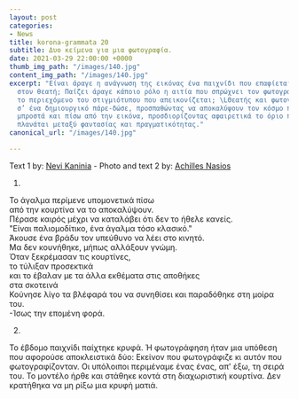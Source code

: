 ```yaml
---
layout: post
categories:
- News
title: korona-grammata 20
subtitle: Δυο κείμενα για μια φωτογραφία.
date: 2021-03-29 22:00:00 +0000
thumb_img_path: "/images/140.jpg"
content_img_path: "/images/140.jpg"
excerpt: "Είναι άραγε η ανάγνωση της εικόνας ένα παιχνίδι που επαφίεται αποκλειστικά
  στον θεατή; Παίζει άραγε κάποιο ρόλο η αιτία που σπρώχνει τον φωτογράφο να επιλέξει
  το περιεχόμενο του στιγμιότυπου που απεικονίζεται; \LΘεατής και φωτογράφος συνευρίσκονται
  σ’ ένα δημιουργικό πάρε-δώσε, προσπαθώντας να αποκαλύψουν τον κόσμο που υπάρχει
  μπροστά και πίσω από την εικόνα, προσδιορίζοντας αφαιρετικά το όριο που μπορεί να
  πλανάται μεταξύ φαντασίας και πραγματικότητας."
canonical_url: "/images/140.jpg"

---
```

Text 1 by: <a href="https://www.facebook.com/nevi.kaninia" target="blank">Nevi Kaninia</a> - Photo and text 2 by: <a href="https://anikon.org/" target="blank">Achilles Nasios</a>

1.

Το άγαλμα περίμενε υπομονετικά πίσω  
από την κουρτίνα να το αποκαλύψουν.  
Πέρασε καιρός μέχρι να καταλάβει ότι δεν το ήθελε κανείς.  
"Είναι παλιομοδίτικο, ένα άγαλμα τόσο κλασικό."  
Άκουσε ένα βράδυ τον υπεύθυνο να λέει στο κινητό.  
Μα δεν κουνήθηκε, μήπως αλλάξουν γνώμη.  
Όταν ξεκρέμασαν τις κουρτίνες,  
το τύλιξαν προσεκτικά  
και το έβαλαν με τα άλλα εκθέματα στις αποθήκες  
στα σκοτεινά  
Κούνησε λίγο τα βλέφαρά του να συνηθίσει και παραδόθηκε στη μοίρα του.  
\-Ίσως την επομένη φορά.

2.

Το έβδομο παιχνίδι παίχτηκε κρυφά. Ή φωτογράφηση ήταν μια υπόθεση που αφορούσε αποκλειστικά δύο: Εκείνον που φωτογράφιζε κι αυτόν που φωτογραφίζονταν. Οι υπόλοιποι περιμέναμε ένας ένας, απ' έξω, τη σειρά του. Το μοντέλο ήρθε και στάθηκε κοντά στη διαχωριστική κουρτίνα. Δεν κρατήθηκα να μη ρίξω μια κρυφή ματιά.